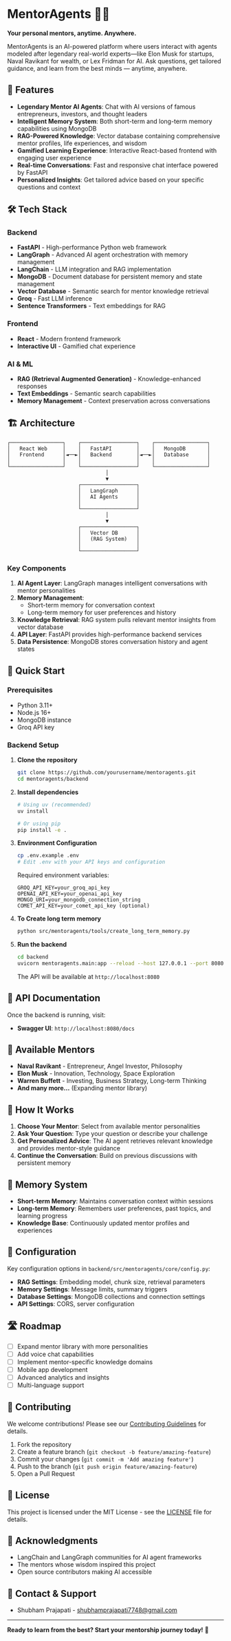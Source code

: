 # MentorAgents 🤖💡

**Your personal mentors, anytime. Anywhere.**

MentorAgents is an AI-powered platform where users interact with agents modeled after legendary real-world experts—like Elon Musk for startups, Naval Ravikant for wealth, or Lex Fridman for AI. Ask questions, get tailored guidance, and learn from the best minds — anytime, anywhere.

## 🚀 Features

- **Legendary Mentor AI Agents**: Chat with AI versions of famous entrepreneurs, investors, and thought leaders
- **Intelligent Memory System**: Both short-term and long-term memory capabilities using MongoDB
- **RAG-Powered Knowledge**: Vector database containing comprehensive mentor profiles, life experiences, and wisdom
- **Gamified Learning Experience**: Interactive React-based frontend with engaging user experience
- **Real-time Conversations**: Fast and responsive chat interface powered by FastAPI
- **Personalized Insights**: Get tailored advice based on your specific questions and context

## 🛠 Tech Stack

### Backend
- **FastAPI** - High-performance Python web framework
- **LangGraph** - Advanced AI agent orchestration with memory management
- **LangChain** - LLM integration and RAG implementation
- **MongoDB** - Document database for persistent memory and state management
- **Vector Database** - Semantic search for mentor knowledge retrieval
- **Groq** - Fast LLM inference
- **Sentence Transformers** - Text embeddings for RAG

### Frontend
- **React** - Modern frontend framework
- **Interactive UI** - Gamified chat experience

### AI & ML
- **RAG (Retrieval Augmented Generation)** - Knowledge-enhanced responses
- **Text Embeddings** - Semantic search capabilities
- **Memory Management** - Context preservation across conversations

## 🏗 Architecture

```
┌─────────────────┐    ┌──────────────────┐    ┌─────────────────┐
│   React Web     │    │   FastAPI        │    │   MongoDB       │
│   Frontend      │◄──►│   Backend        │◄──►│   Database      │
│                 │    │                  │    │                 │
└─────────────────┘    └──────────────────┘    └─────────────────┘
                                │
                                ▼
                       ┌──────────────────┐
                       │   LangGraph      │
                       │   AI Agents      │
                       │                  │
                       └──────────────────┘
                                │
                                ▼
                       ┌──────────────────┐
                       │   Vector DB      │
                       │   (RAG System)   │
                       │                  │
                       └──────────────────┘
```

### Key Components

1. **AI Agent Layer**: LangGraph manages intelligent conversations with mentor personalities
2. **Memory Management**: 
   - Short-term memory for conversation context
   - Long-term memory for user preferences and history
3. **Knowledge Retrieval**: RAG system pulls relevant mentor insights from vector database
4. **API Layer**: FastAPI provides high-performance backend services
5. **Data Persistence**: MongoDB stores conversation history and agent states

## 🚀 Quick Start

### Prerequisites

- Python 3.11+
- Node.js 16+
- MongoDB instance
- Groq API key

### Backend Setup

1. **Clone the repository**
   ```bash
   git clone https://github.com/yourusername/mentoragents.git
   cd mentoragents/backend
   ```

2. **Install dependencies**
   ```bash
   # Using uv (recommended)
   uv install

   # Or using pip
   pip install -e .
   ```

3. **Environment Configuration**
   ```bash
   cp .env.example .env
   # Edit .env with your API keys and configuration
   ```

   Required environment variables:
   ```
   GROQ_API_KEY=your_groq_api_key
   OPENAI_API_KEY=your_openai_api_key
   MONGO_URI=your_mongodb_connection_string
   COMET_API_KEY=your_comet_api_key (optional)
   ```

4. **To Create long term memory**
    ```bash
   python src/mentoragents/tools/create_long_term_memory.py
   ```

4. **Run the backend**
    ```bash
   cd backend
   uvicorn mentoragents.main:app --reload --host 127.0.0.1 --port 8080
   ```

   The API will be available at `http://localhost:8080`

<!-- ### Frontend Setup

```bash
cd frontend
npm install
npm start
```

The web app will be available at `http://localhost:3000` -->

## 📖 API Documentation

Once the backend is running, visit:
- **Swagger UI**: `http://localhost:8080/docs`

## 🤖 Available Mentors

- **Naval Ravikant** - Entrepreneur, Angel Investor, Philosophy
- **Elon Musk** - Innovation, Technology, Space Exploration
- **Warren Buffett** - Investing, Business Strategy, Long-term Thinking
- **And many more...** (Expanding mentor library)

## 💬 How It Works

1. **Choose Your Mentor**: Select from available mentor personalities
2. **Ask Your Question**: Type your question or describe your challenge
3. **Get Personalized Advice**: The AI agent retrieves relevant knowledge and provides mentor-style guidance
4. **Continue the Conversation**: Build on previous discussions with persistent memory

## 🧠 Memory System

- **Short-term Memory**: Maintains conversation context within sessions
- **Long-term Memory**: Remembers user preferences, past topics, and learning progress
- **Knowledge Base**: Continuously updated mentor profiles and experiences

## 🔧 Configuration

Key configuration options in `backend/src/mentoragents/core/config.py`:

- **RAG Settings**: Embedding model, chunk size, retrieval parameters
- **Memory Settings**: Message limits, summary triggers
- **Database Settings**: MongoDB collections and connection settings
- **API Settings**: CORS, server configuration

## 🛣 Roadmap

- [ ] Expand mentor library with more personalities
- [ ] Add voice chat capabilities
- [ ] Implement mentor-specific knowledge domains
- [ ] Mobile app development
- [ ] Advanced analytics and insights
- [ ] Multi-language support

## 🤝 Contributing

We welcome contributions! Please see our [Contributing Guidelines](CONTRIBUTING.md) for details.

1. Fork the repository
2. Create a feature branch (`git checkout -b feature/amazing-feature`)
3. Commit your changes (`git commit -m 'Add amazing feature'`)
4. Push to the branch (`git push origin feature/amazing-feature`)
5. Open a Pull Request

## 📄 License

This project is licensed under the MIT License - see the [LICENSE](LICENSE) file for details.

## 🙏 Acknowledgments

- LangChain and LangGraph communities for AI agent frameworks
- The mentors whose wisdom inspired this project
- Open source contributors making AI accessible


## **📧 Contact & Support**

- Shubham Prajapati - [shubhamprajapati7748@gmail.com](mailto:shubhamprajapati7748@gmail.com)


<!-- ## 📞 Support

- **Documentation**: [docs.mentoragents.ai](https://docs.mentoragents.ai)
- **Issues**: [GitHub Issues](https://github.com/shubhamprajapati7748/mentoragents/issues)
- **Discord**: [Join our community](https://discord.gg/mentoragents) -->

---

**Ready to learn from the best? Start your mentorship journey today!** 🚀

